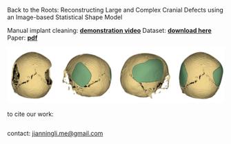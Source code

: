 Back to the Roots: Reconstructing Large and Complex Cranial Defects using an Image-based Statistical Shape Model


Manual implant cleaning: [**demonstration video**](https://figshare.com/articles/dataset/Reconstruction_of_Large_and_Complex_Cranial_Defects/19328816/3?file=34326815)
Dataset: [**download here**](https://autoimplant2021.grand-challenge.org/)
Paper:  [**pdf**](https://autoimplant2021.grand-challenge.org/)

![skull-with-two-defects](https://github.com/Jianningli/ssm/blob/main/assets/skull-with-two-defects.png)






to cite our work:

```

```
contact: jianningli.me@gmail.com

